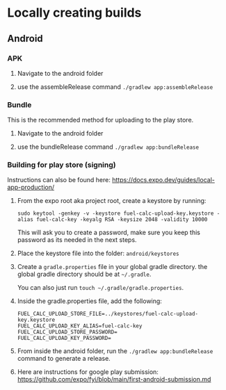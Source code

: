 # Locally creating builds

## Android

### APK

1. Navigate to the android folder

2. use the assembleRelease command
   `./gradlew app:assembleRelease`

### Bundle

This is the recommended method for uploading to the play store.

1. Navigate to the android folder

2. use the bundleRelease command
   `./gradlew app:bundleRelease`

### Building for play store (signing)

Instructions can also be found here: https://docs.expo.dev/guides/local-app-production/

1. From the expo root aka project root, create a keystore by running:

    ```
    sudo keytool -genkey -v -keystore fuel-calc-upload-key.keystore -alias fuel-calc-key -keyalg RSA -keysize 2048 -validity 10000
    ```

    This will ask you to create a password, make sure you keep this password as its needed in the next steps.

2. Place the keystore file into the folder: `android/keystores`

3. Create a `gradle.properties` file in your global gradle directory.
   the global gradle directory should be at `~/.gradle`.

    You can also just run `touch ~/.gradle/gradle.properties`.

4. Inside the gradle.properties file, add the following:

    ```
    FUEL_CALC_UPLOAD_STORE_FILE=../keystores/fuel-calc-upload-key.keystore
    FUEL_CALC_UPLOAD_KEY_ALIAS=fuel-calc-key
    FUEL_CALC_UPLOAD_STORE_PASSWORD=
    FUEL_CALC_UPLOAD_KEY_PASSWORD=
    ```

5. From inside the android folder, run the `./gradlew app:bundleRelease` command to generate a release.

6. Here are instructions for google play submission: https://github.com/expo/fyi/blob/main/first-android-submission.md
